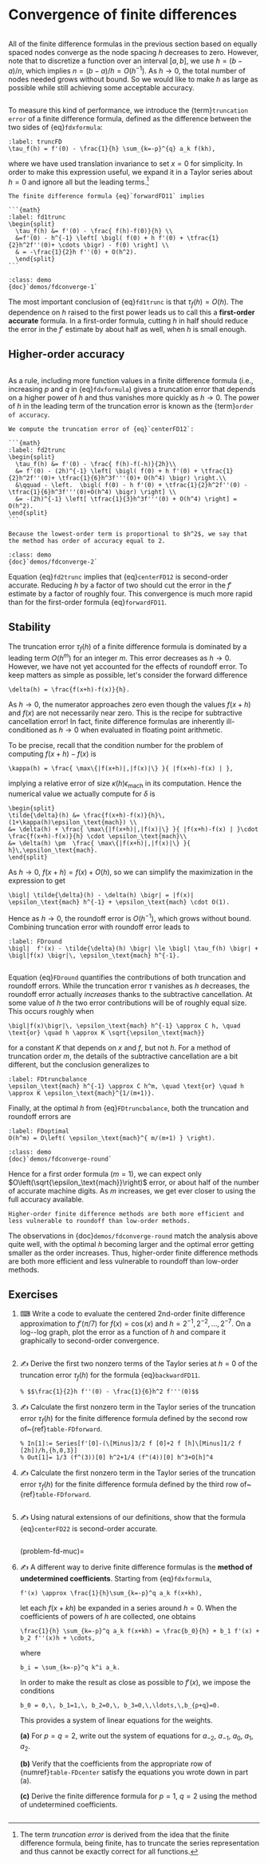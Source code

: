 # Convergence of finite differences

```{index} finite differences
```

All of the finite difference formulas in the previous section based on equally spaced nodes converge as the node spacing $h$ decreases to zero. However, note that to discretize a function over an interval $[a,b]$, we use $h=(b-a)/n$, which implies $n=(b-a)/h=O(h^{-1})$. As $h\to 0$, the total number of nodes needed grows without bound. So we would like to make $h$ as large as possible while still achieving some acceptable accuracy.

```{index} truncation error; of a finite difference formula
```

To measure this kind of performance, we introduce the {term}`truncation error` of a finite difference formula, defined as the difference between the two sides of {eq}`fdxformula`:

```{math}
:label: truncFD
\tau_f(h) = f'(0) - \frac{1}{h} \sum_{k=-p}^{q} a_k f(kh),
```

where we have used translation invariance to set $x=0$ for simplicity. In order to make this expression useful, we expand it in a Taylor series about $h=0$ and ignore all but the leading terms.[^trunc]

[^trunc]: The term *truncation error* is derived from the idea that the finite difference formula, being finite, has to truncate the series representation and thus cannot be exactly correct for all functions.

````{proof:example}
The finite difference formula {eq}`forwardFD11` implies

```{math}
:label: fd1trunc
\begin{split}
  \tau_f(h) &= f'(0) - \frac{ f(h)-f(0)}{h} \\
  &=f'(0) - h^{-1} \left[ \bigl( f(0) + h f'(0) + \tfrac{1}{2}h^2f''(0)+ \cdots \bigr) - f(0) \right] \\
  & = -\frac{1}{2}h f''(0) + O(h^2).
  \end{split}
```
````

````{sidebar} Demo
:class: demo
{doc}`demos/fdconverge-1`
````

The most important conclusion of {eq}`fd1trunc` is that $\tau_f(h)=O(h)$. The dependence on $h$ raised to the first power leads us to call this a **first-order accurate** formula. In a first-order formula, cutting $h$ in half should reduce the error in the $f'$ estimate by about half as well, when $h$ is small enough.

## Higher-order accuracy

```{index} order of accuracy; of a finite difference formula
```

As a rule, including more function values in a finite difference formula (i.e., increasing $p$ and $q$ in {eq}`fdxformula`) gives a truncation error that depends on a higher power of $h$ and thus vanishes more quickly as $h\to 0$. The power of $h$ in the leading term of the truncation error is known as the {term}`order of accuracy`.

````{proof:example}
We compute the truncation error of {eq}`centerFD12`:
  
```{math}
:label: fd2trunc
\begin{split}
  \tau_f(h) &= f'(0) - \frac{ f(h)-f(-h)}{2h}\\
  &= f'(0) - (2h)^{-1} \left[ \bigl( f(0) + h f'(0) + \tfrac{1}{2}h^2f''(0)+ \tfrac{1}{6}h^3f'''(0)+ O(h^4) \bigr) \right.\\
  &\qquad - \left.  \bigl( f(0) - h f'(0) + \tfrac{1}{2}h^2f''(0) - \tfrac{1}{6}h^3f'''(0)+O(h^4) \bigr) \right] \\
  &= -(2h)^{-1} \left[ \tfrac{1}{3}h^3f'''(0) + O(h^4) \right] = O(h^2).
\end{split}
```

Because the lowest-order term is proportional to $h^2$, we say that the method has order of accuracy equal to 2.
````

````{sidebar} Demo
:class: demo
{doc}`demos/fdconverge-2`
````

Equation {eq}`fd2trunc` implies that {eq}`centerFD12` is second-order accurate. Reducing $h$ by a factor of two should cut the error in the $f'$ estimate by a factor of roughly four. This convergence is much more rapid than for the first-order formula {eq}`forwardFD11`.

## Stability

The truncation error $\tau_f(h)$ of a finite difference formula is dominated by a leading term $O(h^m)$ for an integer $m$. This error decreases as $h\to 0$. However, we have not yet accounted for the effects of roundoff error. To keep matters as simple as possible, let's consider the forward difference

```{math}
\delta(h) = \frac{f(x+h)-f(x)}{h}.
```

As $h\to 0$, the numerator approaches zero even though the values $f(x+h)$ and $f(x)$ are not necessarily near zero. This is the recipe for subtractive cancellation error! In fact, finite difference formulas are inherently ill-conditioned as $h\to 0$ when evaluated in floating point arithmetic.

To be precise, recall that the condition number for the problem of computing $f(x+h)-f(x)$ is

```{math}
\kappa(h) = \frac{ \max\{|f(x+h)|,|f(x)|\} }{ |f(x+h)-f(x) | },
```

implying a relative error of size $\kappa(h) \epsilon_\text{mach}$ in its computation. Hence the numerical value we actually compute for $\delta$ is

```{math}
\begin{split}
\tilde{\delta}(h) &= \frac{f(x+h)-f(x)}{h}\, (1+\kappa(h)\epsilon_\text{mach}) \\
&= \delta(h) + \frac{ \max\{|f(x+h)|,|f(x)|\} }{ |f(x+h)-f(x) | }\cdot \frac{f(x+h)-f(x)}{h} \cdot \epsilon_\text{mach}\\
&= \delta(h) \pm  \frac{ \max\{|f(x+h)|,|f(x)|\} }{ h}\,\epsilon_\text{mach}.
\end{split}
```

As $h\to 0$, $f(x+h)=f(x)+O(h)$, so we can simplify the maximization in the expression to get

```{math}
\bigl| \tilde{\delta}(h) - \delta(h) \bigr| = |f(x)| \epsilon_\text{mach} h^{-1} + \epsilon_\text{mach} \cdot O(1).
```

Hence as $h \to 0$, the roundoff error is $O(h^{-1})$, which grows without bound. Combining truncation error with roundoff error leads to

```{math}
:label: FDround
\bigl|  f'(x) - \tilde{\delta}(h) \bigr| \le \bigl| \tau_f(h) \bigr| + \bigl|f(x) \bigr|\, \epsilon_\text{mach} h^{-1}.
```

```{index} subtractive cancellation
```

Equation {eq}`FDround` quantifies the contributions of both truncation and roundoff errors. While the truncation error $\tau$ vanishes as $h$ decreases, the roundoff error actually *increases* thanks to the subtractive cancellation. At some value of $h$ the two error contributions will be of roughly equal size. This occurs roughly when

```{math}
\bigl|f(x)\bigr|\, \epsilon_\text{mach} h^{-1} \approx C h, \quad \text{or} \quad h \approx K \sqrt{\epsilon_\text{mach}}
```

for a constant $K$ that depends on $x$ and $f$, but not $h$. For a method of truncation order $m$, the details of the subtractive cancellation are a bit different, but the conclusion generalizes to

```{math}
:label: FDtruncbalance
\epsilon_\text{mach} h^{-1} \approx C h^m, \quad \text{or} \quad h \approx K \epsilon_\text{mach}^{1/(m+1)}.
```

Finally, at the optimal $h$ from {eq}`FDtruncbalance`, both the truncation and roundoff errors are

```{math}
:label: FDoptimal
O(h^m) = O\left( \epsilon_\text{mach}^{ m/(m+1) } \right).
```

````{sidebar} Demo
:class: demo
{doc}`demos/fdconverge-round`
````

Hence for a first order formula ($m=1$), we can expect only $O\left(\sqrt{\epsilon_\text{mach}}\right)$ error, or about half of the number of accurate machine digits. As $m$ increases, we get ever closer to using the full accuracy available.

```{margin}
Higher-order finite difference methods are both more efficient and less vulnerable to roundoff than low-order methods.
```

The observations in {doc}`demos/fdconverge-round` match the analysis above quite well, with the optimal $h$ becoming larger and the optimal error getting smaller as the order increases. Thus, higher-order finite difference methods are both more efficient and less vulnerable to roundoff than low-order methods.

## Exercises

1. ⌨ Write a code to evaluate the centered 2nd-order finite difference approximation to $f'(\pi/7)$ for $f(x)=\cos(x)$ and $h=2^{-1},2^{-2},\ldots,2^{-7}$. On a log--log graph, plot the error as a function of  $h$ and compare it graphically to second-order convergence.

    ````{only} solutions
    ````

2. ✍ Derive the first two nonzero terms of the Taylor series at $h=0$ of the truncation error $\tau_{f}(h)$ for the formula {eq}`backwardFD11`.

    ````{only} solutions
    % $$\frac{1}{2}h f''(0) - \frac{1}{6}h^2 f'''(0)$$
    ````

3. ✍ Calculate the first nonzero term in the Taylor series of the truncation error $\tau_{f}(h)$ for the finite difference formula defined by the second row of~{ref}`table-FDforward`.

    ````{only} solutions
    % In[1]:= Series[f'[0]-(\[Minus]3/2 f [0]+2 f [h]\[Minus]1/2 f [2h])/h,{h,0,3}]
    % Out[1]= 1/3 (f^(3))[0] h^2+1/4 (f^(4))[0] h^3+O[h]^4
    ````

4. ✍ Calculate the first nonzero term in the Taylor series of the truncation error $\tau_{f}(h)$ for the finite difference formula defined by the third row of~{ref}`table-FDforward`.

    ````{only} solutions
    ````

5. ✍ Using natural extensions of our definitions, show that the formula {eq}`centerFD22` is second-order accurate. 

    ````{only} solutions
    ````

    (problem-fd-muc)=
6. ✍  A different way to derive finite difference formulas is the **method of undetermined coefficients**. Starting from {eq}`fdxformula`,

    ```{math}
    f'(x) \approx \frac{1}{h}\sum_{k=-p}^q a_k f(x+kh),
    ```

    let each $f(x+k h)$ be expanded in a series around $h=0$. When the coefficients of powers of $h$ are collected, one obtains

    ```{math}
    \frac{1}{h} \sum_{k=-p}^q a_k f(x+kh) = \frac{b_0}{h} + b_1 f'(x) + b_2 f''(x)h + \cdots,
    ```

    where

    ```{math}
    b_i = \sum_{k=-p}^q k^i a_k.
    ```

    In order to make the result as close as possible to $f'(x)$, we impose the conditions 

    ```{math}
    b_0 = 0,\, b_1=1,\, b_2=0,\, b_3=0,\,\ldots,\,b_{p+q}=0.
    ```

    This provides a system of linear equations for the weights.

    **(a)** For $p=q=2$, write out the system of equations for $a_{-2}$, $a_{-1}$, $a_0$, $a_1$, $a_2$.

    **(b)** Verify that the coefficients from the appropriate row of {numref}`table-FDcenter` satisfy the equations you wrote down in part (a).

    **(c)** Derive the finite difference formula for $p=1$, $q=2$ using the method of undetermined coefficients.

    ````{only} solutions
    ````
